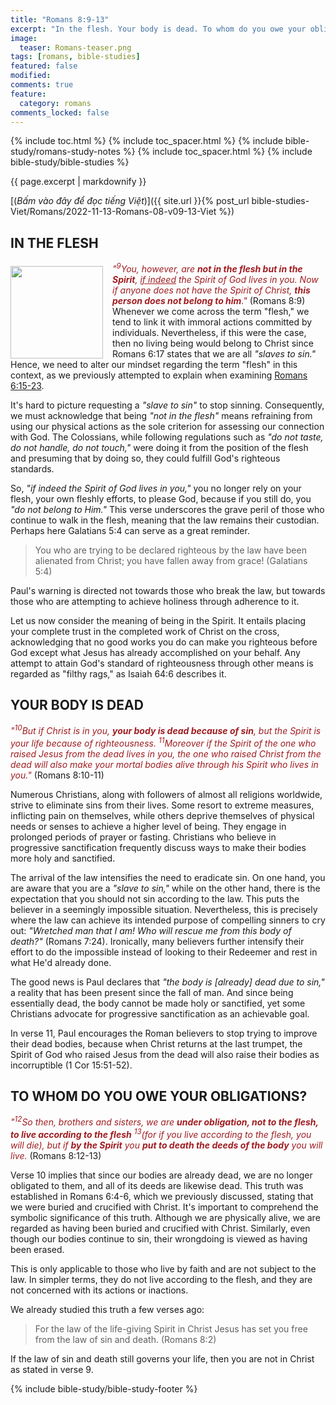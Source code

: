 ```yaml
---
title: "Romans 8:9-13"
excerpt: "In the flesh. Your body is dead. To whom do you owe your obligations?"
image:
  teaser: Romans-teaser.png
tags: [romans, bible-studies]
featured: false
modified:
comments: true
feature:
  category: romans
comments_locked: false
---
```


{% include toc.html %}
{% include toc_spacer.html %}
{% include bible-study/romans-study-notes %}
{% include toc_spacer.html %}
{% include bible-study/bible-studies %}

{{ page.excerpt | markdownify }}

[(<em>Bấm vào đây để đọc tiếng Việt</em>)]({{ site.url }}{% post_url bible-studies-Viet/Romans/2022-11-13-Romans-08-v09-13-Viet %})

## IN THE FLESH
<div>
<p>
<img alt src="http://vacsf.org/assets/images/Romans-teaser.png" style="border: 0px none; margin: 7px 15px 0px 0px; max-width: 100%; height: 148px; padding: 0px; float: left;">
    <span style="color: rgb(159, 29, 33);"><i>"<sup>9</sup>You, however, are <strong>not in the flesh but in the Spirit</strong>, <u>if indeed</u> the Spirit of God lives in you. Now if anyone does not have the Spirit of Christ, <strong>this person does not belong to him</strong>."</i></span> (Romans 8:9)<br />Whenever we come across the term "flesh," we tend to link it with immoral actions committed by individuals. Nevertheless, if this were the case, then no living being would belong to Christ since Romans 6:17 states that we are all <i>"slaves to sin."</i> Hence, we need to alter our mindset regarding the term "flesh" in this context, as we previously attempted to explain when examining <a href="https://vacsf.org/romans/Romans-06-v15-23/" target="__blank">Romans 6:15-23</a>.</p>
</div>

It's hard to picture requesting a *"slave to sin"* to stop sinning. Consequently, we must acknowledge that being *"not in the flesh"* means refraining from using our physical actions as the sole criterion for assessing our connection with God. The Colossians, while following regulations such as *"do not taste, do not handle, do not touch,"* were doing it from the position of the flesh and presuming that by doing so, they could fulfill God's righteous standards.

So, *"if indeed the Spirit of God lives in you,"* you no longer rely on your flesh, your own fleshly efforts, to please God, because if you still do, you *"do not belong to Him."* This verse underscores the grave peril of those who continue to walk in the flesh, meaning that the law remains their custodian. Perhaps here Galatians 5:4 can serve as a great reminder.

> You who are trying to be declared righteous by the law have been alienated from Christ; you have fallen away from grace! (Galatians 5:4)

Paul's warning is directed not towards those who break the law, but towards those who are attempting to achieve holiness through adherence to it.

Let us now consider the meaning of being in the Spirit. It entails placing your complete trust in the completed work of Christ on the cross, acknowledging that no good works you do can make you righteous before God except what Jesus has already accomplished on your behalf. Any attempt to attain God's standard of righteousness through other means is regarded as "filthy rags," as Isaiah 64:6 describes it.

## YOUR BODY IS DEAD

<span style="color: rgb(159, 29, 33);">
<i>"<sup>10</sup>But if Christ is in you, <strong>your body is dead because of sin</strong>, but the Spirit is your life because of righteousness. <sup>11</sup>Moreover if the Spirit of the one who raised Jesus from the dead lives in you, the one who raised Christ from the dead will also make your mortal bodies alive through his Spirit who lives in you."</i></span> (Romans 8:10-11)

Numerous Christians, along with followers of almost all religions worldwide, strive to eliminate sins from their lives. Some resort to extreme measures, inflicting pain on themselves, while others deprive themselves of physical needs or senses to achieve a higher level of being. They engage in prolonged periods of prayer or fasting. Christians who believe in progressive sanctification frequently discuss ways to make their bodies more holy and sanctified.

The arrival of the law intensifies the need to eradicate sin. On one hand, you are aware that you are a *"slave to sin,"* while on the other hand, there is the expectation that you should not sin according to the law. This puts the believer in a seemingly impossible situation. Nevertheless, this is precisely where the law can achieve its intended purpose of compelling sinners to cry out: *"Wretched man that I am! Who will rescue me from this body of death?"* (Romans 7:24). Ironically, many believers further intensify their effort to do the impossible instead of looking to their Redeemer and rest in what He'd already done.

The good news is Paul declares that *"the body is [already] dead due to sin,"* a reality that has been present since the fall of man. And since being essentially dead, the body cannot be made holy or sanctified, yet some Christians advocate for progressive sanctification as an achievable goal.

In verse 11, Paul encourages the Roman believers to stop trying to improve their dead bodies, because when Christ returns at the last trumpet, the Spirit of God who raised Jesus from the dead will also raise their bodies as incorruptible (1 Cor 15:51-52).

## TO WHOM DO YOU OWE YOUR OBLIGATIONS?

<span style="color: rgb(159, 29, 33);">
<i>"<sup>12</sup>So then, brothers and sisters, we are <strong>under obligation, not to the flesh, to live according to the flesh</strong> <sup>13</sup>(for if you live according to the flesh, you will die), but if <strong>by the Spirit</strong> you <strong>put to death the deeds of the body</strong> you will live.</i></span> (Romans 8:12-13)

Verse 10 implies that since our bodies are already dead, we are no longer obligated to them, and all of its deeds are likewise dead. This truth was established in Romans 6:4-6, which we previously discussed, stating that we were buried and crucified with Christ. It's important to comprehend the symbolic significance of this truth. Although we are physically alive, we are regarded as having been buried and crucified with Christ. Similarly, even though our bodies continue to sin, their wrongdoing is viewed as having been erased.

This is only applicable to those who live by faith and are not subject to the law. In simpler terms, they do not live according to the flesh, and they are not concerned with its actions or inactions.

We already studied this truth a few verses ago:

> For the law of the life-giving Spirit in Christ Jesus has set you free from the law of sin and death. (Romans 8:2)

If the law of sin and death still governs your life, then you are not in Christ as stated in verse 9.


{% include bible-study/bible-study-footer %}

